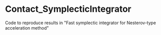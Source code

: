 # Contact_SymplecticIntegrator
Code to reproduce results in "Fast symplectic integrator for Nesterov-type acceleration method"
